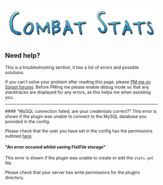<span id="top">![/assets/logo1.png](/assets/logo1.png)</span>

## Need help?
This is a troubleshooting section, it has a list of errors and possible solutions.

If you can't solve your problem after reading this page, please [PM me on Spigot forums](http://www.spigotmc.org/conversations/add?to=njb_said). Before PMing me please enable debug mode so that any stacktraces are displayed for any errors, as this helps me when assisting you.

<hr>
#### "MySQL connection failed, are your credentials correct?"
This error is shown if the plugin was unable to connect to the MySQL database you provided in the config.

Please check that the user you have set in the config has the permissions outlined [here](/storage#mysql).

#### "An error occured whilst saving FlatFile storage"
This error is shown if the plugin was unable to create or edit the ```stats.yml``` file.

Please check that your server has write permissions for the plugins directory.